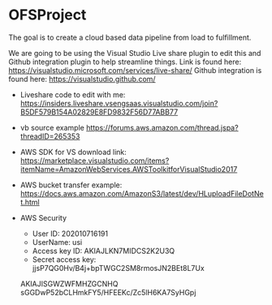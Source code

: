 
# OFSProject
The goal is to create a cloud based data pipeline from load to fulfillment.

We are going to be using the Visual Studio Live share plugin to edit this and Github integration plugin to help streamline things.
Link is found here: https://visualstudio.microsoft.com/services/live-share/
Github integration is found here: https://visualstudio.github.com/

 - Liveshare code to edit with me: https://insiders.liveshare.vsengsaas.visualstudio.com/join?B5DF579B154A02829E8FD9832F56D77ABB77

 - vb source example https://forums.aws.amazon.com/thread.jspa?threadID=265353

  - AWS SDK for VS download link: https://marketplace.visualstudio.com/items?itemName=AmazonWebServices.AWSToolkitforVisualStudio2017
  
  - AWS bucket transfer example: https://docs.aws.amazon.com/AmazonS3/latest/dev/HLuploadFileDotNet.html

  - AWS Security
      - User ID: 202010716191
      - UserName: usi
      - Access key ID: AKIAJLKN7MIDCS2K2U3Q	
      - Secret access key: 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
      
      
      AKIAJISGWZWFMHZGCNHQ
      sGGDwP52bCLHmkFY5/HFEEKc/Zc5lH6KA7SyHGpj
